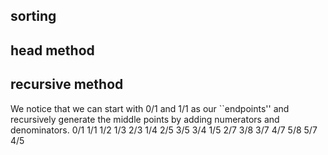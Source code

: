 ## sorting

## head method

## recursive method

We notice that we can start with 0/1 and 1/1 as our ``endpoints'' and recursively generate the middle points by adding numerators and denominators. 
0/1                                                              1/1
                               1/2
                  1/3                      2/3
        1/4              2/5         3/5                 3/4
    1/5      2/7     3/8    3/7   4/7   5/8       5/7         4/5


